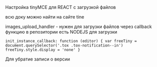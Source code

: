Настройка tinyMCE для REACT c загрузкой файлов

всю доку можно найти на сайте tine



images_upload_handler - нужен для загрузки файлов через callback функцию в репозитории есть NODEJS для загрузки


`init_instance_callback: function (editor) {
              var freeTiny = document.querySelector('.tox .tox-notification--in')
              freeTiny.style.display = 'none'
            }`
            
Для убратие записи о версии


